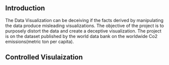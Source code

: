 ## Introduction
The Data Visualization can be deceiving if the facts derived by manipulating the data produce misleading visualizations. The objective of the project is to purposely distort the data and create a deceptive visualization. The project is on the dataset published by the world data bank on the worldwide Co2 emissions(metric ton per capita).

## Controlled Visulaization
